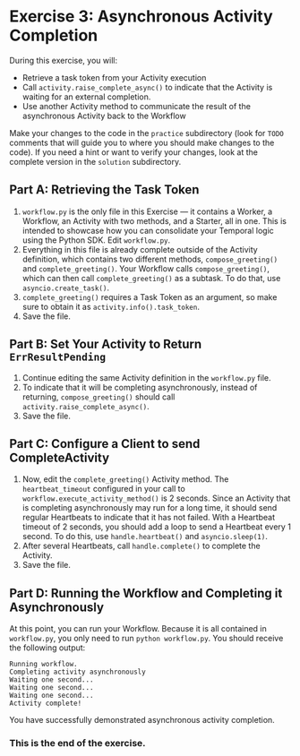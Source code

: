 # Exercise 3: Asynchronous Activity Completion

During this exercise, you will:

- Retrieve a task token from your Activity execution
- Call `activity.raise_complete_async()` to indicate that the Activity is waiting for an external completion.
- Use another Activity method to communicate the result of the asynchronous Activity back to the Workflow

Make your changes to the code in the `practice` subdirectory (look for `TODO` comments that will guide you to where you should make changes to the code). If you need a hint or want to verify your changes, look at the complete version in the `solution` subdirectory.

## Part A: Retrieving the Task Token

1. `workflow.py` is the only file in this Exercise — it contains a Worker, a Workflow, an Activity with two methods, and a Starter, all in one. This is intended to showcase how you can consolidate your Temporal logic using the Python SDK. Edit `workflow.py`.
2. Everything in this file is already complete outside of the Activity definition, which contains two different methods, `compose_greeting()` and `complete_greeting()`. Your Workflow calls `compose_greeting()`, which can then call `complete_greeting()` as a subtask. To do that, use `asyncio.create_task()`.
3. `complete_greeting()` requires a Task Token as an argument, so make sure to obtain it as `activity.info().task_token`.
4. Save the file.

## Part B: Set Your Activity to Return `ErrResultPending`

1. Continue editing the same Activity definition in the `workflow.py` file.
2. To indicate that it will be completing asynchronously, instead of returning, `compose_greeting()` should call `activity.raise_complete_async()`.
3. Save the file.

## Part C: Configure a Client to send CompleteActivity

1. Now, edit the `complete_greeting()` Activity method. The `heartbeat_timeout` configured in your call to `workflow.execute_activity_method()` is 2 seconds. Since an Activity that is completing asynchronously may run for a long time, it should send regular Heartbeats to indicate that it has not failed. With a Heartbeat timeout of 2 seconds, you should add a loop to send a Heartbeat every 1 second. To do this, use `handle.heartbeat()` and `asyncio.sleep(1)`.
2. After several Heartbeats, call `handle.complete()` to complete the Activity.
3. Save the file.

## Part D: Running the Workflow and Completing it Asynchronously

At this point, you can run your Workflow. Because it is all contained in `workflow.py`, you only need to run `python workflow.py`. You should receive the following output:

```
Running workflow.
Completing activity asynchronously
Waiting one second...
Waiting one second...
Waiting one second...
Activity complete!
```

You have successfully demonstrated asynchronous activity completion.

### This is the end of the exercise.


